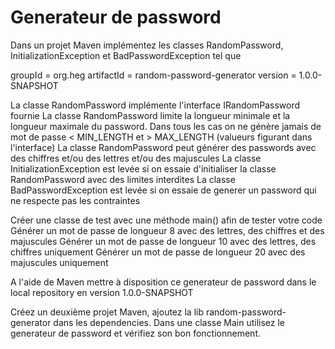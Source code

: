 # Generateur de password

Dans un projet Maven implémentez les classes RandomPassword, InitializationException et BadPasswordException tel que

groupId = org.heg
artifactId = random-password-generator
version = 1.0.0-SNAPSHOT

La classe RandomPassword implémente l'interface IRandomPassword fournie
La classe RandomPassword limite la longueur minimale et la longueur maximale du password. Dans tous les cas on ne génère jamais de mot de passe < MIN_LENGTH et > MAX_LENGTH (valueurs figurant dans l'interface)
La classe RandomPassword peut générer des passwords avec des chiffres et/ou des lettres et/ou des majuscules
La classe InitializationException est levée si on essaie d'initialiser la classe RandomPassword avec des limites interdites
La classe BadPasswordException est levée si on essaie de generer un password qui ne respecte pas les contraintes

Créer une classe de test avec une méthode main() afin de tester votre code
Générer un mot de passe de longueur 8 avec des lettres, des chiffres et des majuscules
Générer un mot de passe de longueur 10 avec des lettres, des chiffres uniquement
Générer un mot de passe de longueur 20 avec des majuscules uniquement

A l'aide de Maven mettre à disposition ce generateur de password dans le local repository en version 1.0.0-SNAPSHOT

Créez un deuxième projet Maven, ajoutez la lib random-password-generator dans les dependencies. Dans une classe Main utilisez le generateur de password et vérifiez son bon fonctionnement.
